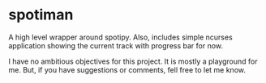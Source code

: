 # spotiman

A high level wrapper around spotipy. Also, includes simple ncurses application showing the current track with progress bar for now.

I have no ambitious objectives for this project. It is mostly a playground for me. But, if you have suggestions or comments, fell free to let me know. 


